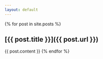 ```yaml
---
layout: default
---
```


{% for post in site.posts %}
## [{{ post.title }}]({{ post.url }})

{{ post.content }}
{% endfor %}
